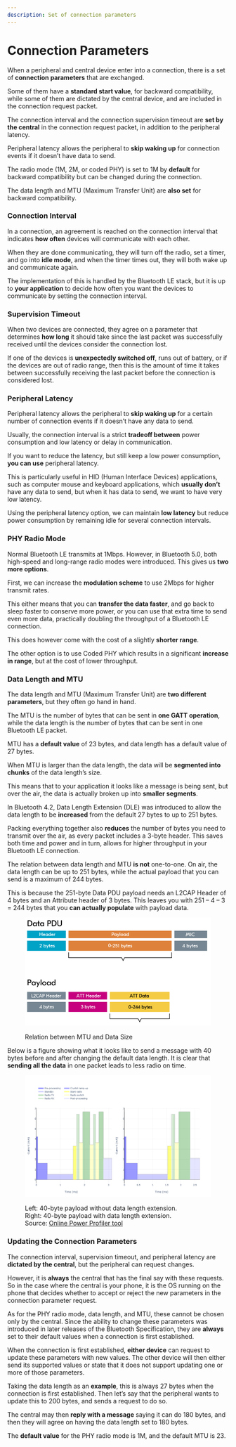 ```yaml
---
description: Set of connection parameters
---
```


# Connection Parameters

When a peripheral and central device enter into a connection, there is a set of **connection parameters** that are exchanged.

Some of them have a **standard start value**, for backward compatibility, while some of them are dictated by the central device, and are included in the connection request packet.

The connection interval and the connection supervision timeout are **set by the central** in the connection request packet, in addition to the peripheral latency.

Peripheral latency allows the peripheral to **skip waking up** for connection events if it doesn’t have data to send.

The radio mode (1M, 2M, or coded PHY) is set to 1M by **default** for backward compatibility but can be changed during the connection.

The data length and MTU (Maximum Transfer Unit) are **also set** for backward compatibility.

### Connection Interval

In a connection, an agreement is reached on the connection interval that indicates **how often** devices will communicate with each other.

When they are done communicating, they will turn off the radio, set a timer, and go into **idle mode**, and when the timer times out, they will both wake up and communicate again.

The implementation of this is handled by the Bluetooth LE stack, but it is up to **your application** to decide how often you want the devices to communicate by setting the connection interval.

### Supervision Timeout

When two devices are connected, they agree on a parameter that determines **how long** it should take since the last packet was successfully received until the devices consider the connection lost.

If one of the devices is **unexpectedly switched off**, runs out of battery, or if the devices are out of radio range, then this is the amount of time it takes between successfully receiving the last packet before the connection is considered lost.

### Peripheral Latency

Peripheral latency allows the peripheral to **skip waking up** for a certain number of connection events if it doesn’t have any data to send.

Usually, the connection interval is a strict **tradeoff between** power consumption and low latency or delay in communication.

If you want to reduce the latency, but still keep a low power consumption, **you can use** peripheral latency.

This is particularly useful in HID (Human Interface Devices) applications, such as computer mouse and keyboard applications, which **usually don’t** have any data to send, but when it has data to send, we want to have very low latency.

Using the peripheral latency option, we can maintain **low latency** but reduce power consumption by remaining idle for several connection intervals.

### PHY Radio Mode

Normal Bluetooth LE transmits at 1Mbps. However, in Bluetooth 5.0, both high-speed and long-range radio modes were introduced. This gives us **two more options**.

First, we can increase the **modulation scheme** to use 2Mbps for higher transmit rates.

This either means that you can **transfer the data faster**, and go back to sleep faster to conserve more power, or you can use that extra time to send even more data, practically doubling the throughput of a Bluetooth LE connection.

This does however come with the cost of a slightly **shorter range**.

The other option is to use Coded PHY which results in a significant **increase in range**, but at the cost of lower throughput.

### Data Length and MTU

The data length and MTU (Maximum Transfer Unit) are **two different parameters**, but they often go hand in hand.

The MTU is the number of bytes that can be sent in **one GATT operation**, while the data length is the number of bytes that can be sent in one Bluetooth LE packet.

MTU has a **default value** of 23 bytes, and data length has a default value of 27 bytes.

When MTU is larger than the data length, the data will be **segmented into chunks** of the data length’s size.

This means that to your application it looks like a message is being sent, but over the air, the data is actually broken up into **smaller segments**.

In Bluetooth 4.2, Data Length Extension (DLE) was introduced to allow the data length to be **increased** from the default 27 bytes to up to 251 bytes.

Packing everything together also **reduces** the number of bytes you need to transmit over the air, as every packet includes a 3-byte header. This saves both time and power and in turn, allows for higher throughput in your Bluetooth LE connection.

The relation between data length and MTU **is not** one-to-one. On air, the data length can be up to 251 bytes, while the actual payload that you can send is a maximum of 244 bytes.

This is because the 251-byte Data PDU payload needs an L2CAP Header of 4 bytes and an Attribute header of 3 bytes. This leaves you with 251 – 4 – 3 = 244 bytes that you **can actually populate** with payload data.

<figure><img src="../../../.gitbook/assets/blefund_less3_conn_parameters-1.png" alt=""><figcaption><p>Relation between MTU and Data Size</p></figcaption></figure>

Below is a figure showing what it looks like to send a message with 40 bytes before and after changing the default data length. It is clear that **sending all the data** in one packet leads to less radio on time.

<figure><img src="../../../.gitbook/assets/image-11.png" alt=""><figcaption><p>Left: 40-byte payload without data length extension.<br>Right: 40-byte payload with data length extension.<br>Source: <a href="https://devzone.nordicsemi.com/power/w/opp/2/online-power-profiler-for-bluetooth-le">Online Power Profiler tool</a></p></figcaption></figure>

### Updating the Connection Parameters

The connection interval, supervision timeout, and peripheral latency are **dictated by the central**, but the peripheral can request changes.

However, it is **always** the central that has the final say with these requests. So in the case where the central is your phone, it is the OS running on the phone that decides whether to accept or reject the new parameters in the connection parameter request.

As for the PHY radio mode, data length, and MTU, these cannot be chosen only by the central. Since the ability to change these parameters was introduced in later releases of the Bluetooth Specification, they are **always** set to their default values when a connection is first established.

When the connection is first established, **either device** can request to update these parameters with new values. The other device will then either send its supported values or state that it does not support updating one or more of those parameters.

Taking the data length as an **example**, this is always 27 bytes when the connection is first established. Then let’s say that the peripheral wants to update this to 200 bytes, and sends a request to do so.

The central may then **reply with a message** saying it can do 180 bytes, and then they will agree on having the data length set to 180 bytes.

The **default value** for the PHY radio mode is 1M, and the default MTU is 23.

